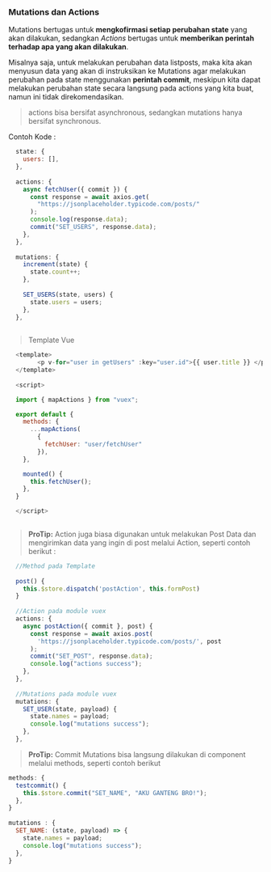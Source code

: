 ### Mutations dan Actions

Mutations bertugas untuk **mengkofirmasi setiap perubahan state** yang akan dilakukan, sedangkan *Actions* bertugas untuk **memberikan perintah terhadap apa yang akan dilakukan**. 

Misalnya saja, untuk melakukan perubahan data listposts, maka kita akan menyusun data yang akan di instruksikan ke Mutations agar melakukan perubahan pada state menggunakan **perintah commit**, meskipun kita dapat melakukan perubahan state secara langsung pada actions yang kita buat, namun ini tidak direkomendasikan.

> actions bisa bersifat asynchronous, sedangkan mutations hanya bersifat synchronous.

Contoh Kode :


```js
  state: {
    users: [],
  },
  
  actions: {
    async fetchUser({ commit }) {
      const response = await axios.get(
        "https://jsonplaceholder.typicode.com/posts/"
      );
      console.log(response.data);
      commit("SET_USERS", response.data);
    },
  },
  
  mutations: {
    increment(state) {
      state.count++;
    },
    
    SET_USERS(state, users) {
      state.users = users;
    },
  },
  

```

> Template Vue

```js
  <template>
    	<p v-for="user in getUsers" :key="user.id">{{ user.title }} </p>
  </template>
  
  <script>

  import { mapActions } from "vuex";

  export default {
    methods: {
      ...mapActions(
        { 
          fetchUser: "user/fetchUser" 
        }),
    },

    mounted() {
      this.fetchUser();
    },
  }

  </script>
  
```

> **ProTip:** Action juga biasa digunakan untuk melakukan Post Data dan mengirimkan data yang ingin di post melalui Action, seperti contoh berikut :

```js
  //Method pada Template 
  
  post() {
    this.$store.dispatch('postAction', this.formPost)
  }  
  
  //Action pada module vuex
  actions: {
    async postAction({ commit }, post) {
      const response = await axios.post(
        'https://jsonplaceholder.typicode.com/posts/', post
      );
      commit("SET_POST", response.data);
      console.log("actions success");
    },
  },
  
  //Mutations pada module vuex
  mutations: {
    SET_USER(state, payload) {
      state.names = payload;
      console.log("mutations success");
    },
  },
```
> **ProTip:** Commit Mutations bisa langsung dilakukan di component melalui methods, seperti contoh berikut 


```js
methods: {
  testcommit() {
    this.$store.commit("SET_NAME", "AKU GANTENG BRO!");
  },
}
  
mutations : {
  SET_NAME: (state, payload) => {
    state.names = payload;
    console.log("mutations success");
  },
}
```  






